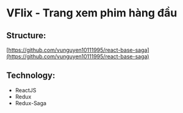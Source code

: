 # VFlix - Trang xem phim hàng đầu

## Structure:

[https://github.com/vunguyen10111995/react-base-saga](https://github.com/vunguyen10111995/react-base-saga)

## Technology:

- ReactJS
- Redux
- Redux-Saga


<!-- Admim = {
  "account": "loitd",
  "password": "Aa12345",
};

User = {
  "userEmail": "loitest@gmail.com",
  "userPassword": "Aa12345",
}; -->
